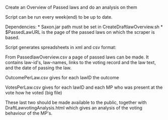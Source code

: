 Create an Overview of Passed laws and do an analysis on them

Script can be run every week(end) to be up to date.

Dependencies:
    * Saxon.jar path must be set in CreateDraftlawOverview.sh
    * $PassedLawURL is the page of the passed laws on which the scraper is based.
    
Script generates spreadsheets in xml and csv format:

From PassedlawOverview.csv a page of passed laws can be made. It contains law-id's, law-names, links to the voting record and the law text, and the date of passing the law.

 OutcomePerLaw.csv gives for each lawID the outcome
 
 VotesPerLaw.csv gives for each lawID and each MP who was present at the vote how he voted (big file)
 
 These last two should be made available to the public, together with DraftLawvotingAnalysis.html which gives an analysis of the voting behaviour of the MP's.